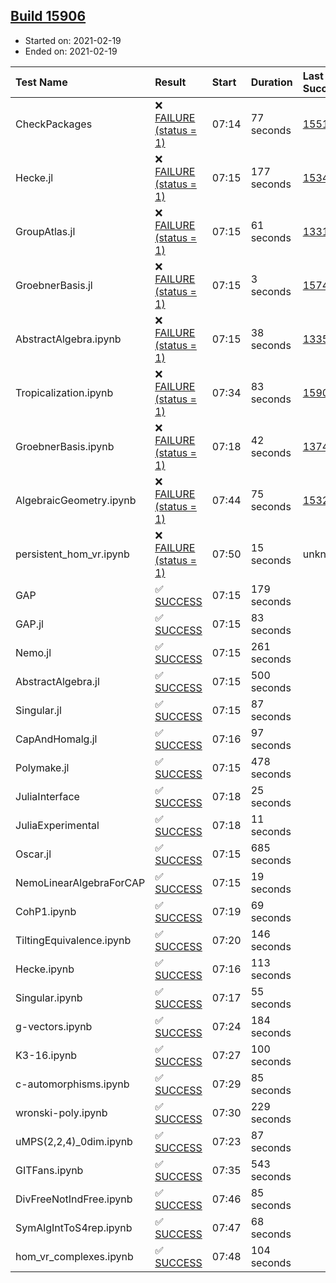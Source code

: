 ## [Build 15906](https://oscarci.mathematik.uni-kl.de/job/oscar/15906/)

* Started on: 2021-02-19
* Ended on: 2021-02-19

| Test Name    | Result | Start | Duration | Last Success | First Failure |
|:-------------|:-------|:------|:---------|:-------------|:--------------|
| CheckPackages | ❌ [FAILURE (status = 1)](https://oscarci.mathematik.uni-kl.de/job/oscar/15906/artifact/logs/build-15906/CheckPackages.log) | 07:14 | 77 seconds | [15514](https://oscarci.mathematik.uni-kl.de/job/oscar/15514/) | [15515](https://oscarci.mathematik.uni-kl.de/job/oscar/15515/) |
| Hecke.jl | ❌ [FAILURE (status = 1)](https://oscarci.mathematik.uni-kl.de/job/oscar/15906/artifact/logs/build-15906/Hecke.jl.log) | 07:15 | 177 seconds | [15344](https://oscarci.mathematik.uni-kl.de/job/oscar/15344/) | [15348](https://oscarci.mathematik.uni-kl.de/job/oscar/15348/) |
| GroupAtlas.jl | ❌ [FAILURE (status = 1)](https://oscarci.mathematik.uni-kl.de/job/oscar/15906/artifact/logs/build-15906/GroupAtlas.jl.log) | 07:15 | 61 seconds | [13311](https://oscarci.mathematik.uni-kl.de/job/oscar/13311/) | [13312](https://oscarci.mathematik.uni-kl.de/job/oscar/13312/) |
| GroebnerBasis.jl | ❌ [FAILURE (status = 1)](https://oscarci.mathematik.uni-kl.de/job/oscar/15906/artifact/logs/build-15906/GroebnerBasis.jl.log) | 07:15 | 3 seconds | [15745](https://oscarci.mathematik.uni-kl.de/job/oscar/15745/) | [15746](https://oscarci.mathematik.uni-kl.de/job/oscar/15746/) |
| AbstractAlgebra.ipynb | ❌ [FAILURE (status = 1)](https://oscarci.mathematik.uni-kl.de/job/oscar/15906/artifact/logs/build-15906/AbstractAlgebra.ipynb.log) | 07:15 | 38 seconds | [13355](https://oscarci.mathematik.uni-kl.de/job/oscar/13355/) | [13356](https://oscarci.mathematik.uni-kl.de/job/oscar/13356/) |
| Tropicalization.ipynb | ❌ [FAILURE (status = 1)](https://oscarci.mathematik.uni-kl.de/job/oscar/15906/artifact/logs/build-15906/Tropicalization.ipynb.log) | 07:34 | 83 seconds | [15905](https://oscarci.mathematik.uni-kl.de/job/oscar/15905/) | [15906](https://oscarci.mathematik.uni-kl.de/job/oscar/15906/) |
| GroebnerBasis.ipynb | ❌ [FAILURE (status = 1)](https://oscarci.mathematik.uni-kl.de/job/oscar/15906/artifact/logs/build-15906/GroebnerBasis.ipynb.log) | 07:18 | 42 seconds | [13748](https://oscarci.mathematik.uni-kl.de/job/oscar/13748/) | [13749](https://oscarci.mathematik.uni-kl.de/job/oscar/13749/) |
| AlgebraicGeometry.ipynb | ❌ [FAILURE (status = 1)](https://oscarci.mathematik.uni-kl.de/job/oscar/15906/artifact/logs/build-15906/AlgebraicGeometry.ipynb.log) | 07:44 | 75 seconds | [15322](https://oscarci.mathematik.uni-kl.de/job/oscar/15322/) | [15323](https://oscarci.mathematik.uni-kl.de/job/oscar/15323/) |
| persistent_hom_vr.ipynb | ❌ [FAILURE (status = 1)](https://oscarci.mathematik.uni-kl.de/job/oscar/15906/artifact/logs/build-15906/persistent_hom_vr.ipynb.log) | 07:50 | 15 seconds | unknown | unknown |
| GAP | ✅ [SUCCESS](https://oscarci.mathematik.uni-kl.de/job/oscar/15906/artifact/logs/build-15906/GAP.log) | 07:15 | 179 seconds |  |  |
| GAP.jl | ✅ [SUCCESS](https://oscarci.mathematik.uni-kl.de/job/oscar/15906/artifact/logs/build-15906/GAP.jl.log) | 07:15 | 83 seconds |  |  |
| Nemo.jl | ✅ [SUCCESS](https://oscarci.mathematik.uni-kl.de/job/oscar/15906/artifact/logs/build-15906/Nemo.jl.log) | 07:15 | 261 seconds |  |  |
| AbstractAlgebra.jl | ✅ [SUCCESS](https://oscarci.mathematik.uni-kl.de/job/oscar/15906/artifact/logs/build-15906/AbstractAlgebra.jl.log) | 07:15 | 500 seconds |  |  |
| Singular.jl | ✅ [SUCCESS](https://oscarci.mathematik.uni-kl.de/job/oscar/15906/artifact/logs/build-15906/Singular.jl.log) | 07:15 | 87 seconds |  |  |
| CapAndHomalg.jl | ✅ [SUCCESS](https://oscarci.mathematik.uni-kl.de/job/oscar/15906/artifact/logs/build-15906/CapAndHomalg.jl.log) | 07:16 | 97 seconds |  |  |
| Polymake.jl | ✅ [SUCCESS](https://oscarci.mathematik.uni-kl.de/job/oscar/15906/artifact/logs/build-15906/Polymake.jl.log) | 07:15 | 478 seconds |  |  |
| JuliaInterface | ✅ [SUCCESS](https://oscarci.mathematik.uni-kl.de/job/oscar/15906/artifact/logs/build-15906/JuliaInterface.log) | 07:18 | 25 seconds |  |  |
| JuliaExperimental | ✅ [SUCCESS](https://oscarci.mathematik.uni-kl.de/job/oscar/15906/artifact/logs/build-15906/JuliaExperimental.log) | 07:18 | 11 seconds |  |  |
| Oscar.jl | ✅ [SUCCESS](https://oscarci.mathematik.uni-kl.de/job/oscar/15906/artifact/logs/build-15906/Oscar.jl.log) | 07:15 | 685 seconds |  |  |
| NemoLinearAlgebraForCAP | ✅ [SUCCESS](https://oscarci.mathematik.uni-kl.de/job/oscar/15906/artifact/logs/build-15906/NemoLinearAlgebraForCAP.log) | 07:15 | 19 seconds |  |  |
| CohP1.ipynb | ✅ [SUCCESS](https://oscarci.mathematik.uni-kl.de/job/oscar/15906/artifact/logs/build-15906/CohP1.ipynb.log) | 07:19 | 69 seconds |  |  |
| TiltingEquivalence.ipynb | ✅ [SUCCESS](https://oscarci.mathematik.uni-kl.de/job/oscar/15906/artifact/logs/build-15906/TiltingEquivalence.ipynb.log) | 07:20 | 146 seconds |  |  |
| Hecke.ipynb | ✅ [SUCCESS](https://oscarci.mathematik.uni-kl.de/job/oscar/15906/artifact/logs/build-15906/Hecke.ipynb.log) | 07:16 | 113 seconds |  |  |
| Singular.ipynb | ✅ [SUCCESS](https://oscarci.mathematik.uni-kl.de/job/oscar/15906/artifact/logs/build-15906/Singular.ipynb.log) | 07:17 | 55 seconds |  |  |
| g-vectors.ipynb | ✅ [SUCCESS](https://oscarci.mathematik.uni-kl.de/job/oscar/15906/artifact/logs/build-15906/g-vectors.ipynb.log) | 07:24 | 184 seconds |  |  |
| K3-16.ipynb | ✅ [SUCCESS](https://oscarci.mathematik.uni-kl.de/job/oscar/15906/artifact/logs/build-15906/K3-16.ipynb.log) | 07:27 | 100 seconds |  |  |
| c-automorphisms.ipynb | ✅ [SUCCESS](https://oscarci.mathematik.uni-kl.de/job/oscar/15906/artifact/logs/build-15906/c-automorphisms.ipynb.log) | 07:29 | 85 seconds |  |  |
| wronski-poly.ipynb | ✅ [SUCCESS](https://oscarci.mathematik.uni-kl.de/job/oscar/15906/artifact/logs/build-15906/wronski-poly.ipynb.log) | 07:30 | 229 seconds |  |  |
| uMPS(2,2,4)_0dim.ipynb | ✅ [SUCCESS](https://oscarci.mathematik.uni-kl.de/job/oscar/15906/artifact/logs/build-15906/uMPS-2-2-4-_0dim.ipynb.log) | 07:23 | 87 seconds |  |  |
| GITFans.ipynb | ✅ [SUCCESS](https://oscarci.mathematik.uni-kl.de/job/oscar/15906/artifact/logs/build-15906/GITFans.ipynb.log) | 07:35 | 543 seconds |  |  |
| DivFreeNotIndFree.ipynb | ✅ [SUCCESS](https://oscarci.mathematik.uni-kl.de/job/oscar/15906/artifact/logs/build-15906/DivFreeNotIndFree.ipynb.log) | 07:46 | 85 seconds |  |  |
| SymAlgIntToS4rep.ipynb | ✅ [SUCCESS](https://oscarci.mathematik.uni-kl.de/job/oscar/15906/artifact/logs/build-15906/SymAlgIntToS4rep.ipynb.log) | 07:47 | 68 seconds |  |  |
| hom_vr_complexes.ipynb | ✅ [SUCCESS](https://oscarci.mathematik.uni-kl.de/job/oscar/15906/artifact/logs/build-15906/hom_vr_complexes.ipynb.log) | 07:48 | 104 seconds |  |  |
